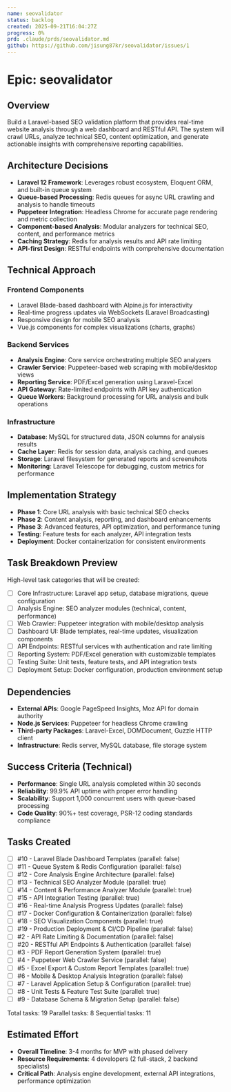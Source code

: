 ```yaml
---
name: seovalidator
status: backlog
created: 2025-09-21T16:04:27Z
progress: 0%
prd: .claude/prds/seovalidator.md
github: https://github.com/jisung87kr/seovalidator/issues/1
---
```


# Epic: seovalidator

## Overview
Build a Laravel-based SEO validation platform that provides real-time website analysis through a web dashboard and RESTful API. The system will crawl URLs, analyze technical SEO, content optimization, and generate actionable insights with comprehensive reporting capabilities.

## Architecture Decisions
- **Laravel 12 Framework**: Leverages robust ecosystem, Eloquent ORM, and built-in queue system
- **Queue-based Processing**: Redis queues for async URL crawling and analysis to handle timeouts
- **Puppeteer Integration**: Headless Chrome for accurate page rendering and metric collection
- **Component-based Analysis**: Modular analyzers for technical SEO, content, and performance metrics
- **Caching Strategy**: Redis for analysis results and API rate limiting
- **API-first Design**: RESTful endpoints with comprehensive documentation

## Technical Approach
### Frontend Components
- Laravel Blade-based dashboard with Alpine.js for interactivity
- Real-time progress updates via WebSockets (Laravel Broadcasting)
- Responsive design for mobile SEO analysis
- Vue.js components for complex visualizations (charts, graphs)

### Backend Services
- **Analysis Engine**: Core service orchestrating multiple SEO analyzers
- **Crawler Service**: Puppeteer-based web scraping with mobile/desktop views
- **Reporting Service**: PDF/Excel generation using Laravel-Excel
- **API Gateway**: Rate-limited endpoints with API key authentication
- **Queue Workers**: Background processing for URL analysis and bulk operations

### Infrastructure
- **Database**: MySQL for structured data, JSON columns for analysis results
- **Cache Layer**: Redis for session data, analysis caching, and queues
- **Storage**: Laravel filesystem for generated reports and screenshots
- **Monitoring**: Laravel Telescope for debugging, custom metrics for performance

## Implementation Strategy
- **Phase 1**: Core URL analysis with basic technical SEO checks
- **Phase 2**: Content analysis, reporting, and dashboard enhancements  
- **Phase 3**: Advanced features, API optimization, and performance tuning
- **Testing**: Feature tests for each analyzer, API integration tests
- **Deployment**: Docker containerization for consistent environments

## Task Breakdown Preview
High-level task categories that will be created:
- [ ] Core Infrastructure: Laravel app setup, database migrations, queue configuration
- [ ] Analysis Engine: SEO analyzer modules (technical, content, performance)
- [ ] Web Crawler: Puppeteer integration with mobile/desktop analysis
- [ ] Dashboard UI: Blade templates, real-time updates, visualization components
- [ ] API Endpoints: RESTful services with authentication and rate limiting
- [ ] Reporting System: PDF/Excel generation with customizable templates
- [ ] Testing Suite: Unit tests, feature tests, and API integration tests
- [ ] Deployment Setup: Docker configuration, production environment setup

## Dependencies
- **External APIs**: Google PageSpeed Insights, Moz API for domain authority
- **Node.js Services**: Puppeteer for headless Chrome crawling
- **Third-party Packages**: Laravel-Excel, DOMDocument, Guzzle HTTP client
- **Infrastructure**: Redis server, MySQL database, file storage system

## Success Criteria (Technical)
- **Performance**: Single URL analysis completed within 30 seconds
- **Reliability**: 99.9% API uptime with proper error handling
- **Scalability**: Support 1,000 concurrent users with queue-based processing
- **Code Quality**: 90%+ test coverage, PSR-12 coding standards compliance

## Tasks Created
- [ ] #10 - Laravel Blade Dashboard Templates (parallel: false)
- [ ] #11 - Queue System & Redis Configuration (parallel: false)
- [ ] #12 - Core Analysis Engine Architecture (parallel: false)
- [ ] #13 - Technical SEO Analyzer Module (parallel: true)
- [ ] #14 - Content & Performance Analyzer Module (parallel: true)
- [ ] #15 - API Integration Testing (parallel: true)
- [ ] #16 - Real-time Analysis Progress Updates (parallel: false)
- [ ] #17 - Docker Configuration & Containerization (parallel: false)
- [ ] #18 - SEO Visualization Components (parallel: true)
- [ ] #19 - Production Deployment & CI/CD Pipeline (parallel: false)
- [ ] #2 - API Rate Limiting & Documentation (parallel: false)
- [ ] #20 - RESTful API Endpoints & Authentication (parallel: false)
- [ ] #3 - PDF Report Generation System (parallel: true)
- [ ] #4 - Puppeteer Web Crawler Service (parallel: false)
- [ ] #5 - Excel Export & Custom Report Templates (parallel: true)
- [ ] #6 - Mobile & Desktop Analysis Integration (parallel: false)
- [ ] #7 - Laravel Application Setup & Configuration (parallel: true)
- [ ] #8 - Unit Tests & Feature Test Suite (parallel: true)
- [ ] #9 - Database Schema & Migration Setup (parallel: false)

Total tasks: 19
Parallel tasks: 8
Sequential tasks: 11
## Estimated Effort
- **Overall Timeline**: 3-4 months for MVP with phased delivery
- **Resource Requirements**: 4 developers (2 full-stack, 2 backend specialists)
- **Critical Path**: Analysis engine development, external API integrations, performance optimization
